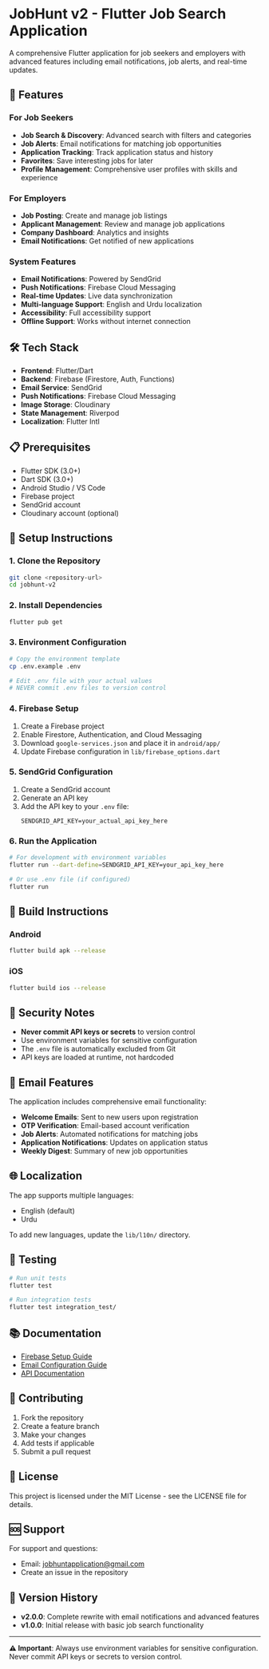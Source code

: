 # JobHunt v2 - Flutter Job Search Application

A comprehensive Flutter application for job seekers and employers with advanced features including email notifications, job alerts, and real-time updates.

## 🚀 Features

### For Job Seekers
- **Job Search & Discovery**: Advanced search with filters and categories
- **Job Alerts**: Email notifications for matching job opportunities
- **Application Tracking**: Track application status and history
- **Favorites**: Save interesting jobs for later
- **Profile Management**: Comprehensive user profiles with skills and experience

### For Employers
- **Job Posting**: Create and manage job listings
- **Applicant Management**: Review and manage job applications
- **Company Dashboard**: Analytics and insights
- **Email Notifications**: Get notified of new applications

### System Features
- **Email Notifications**: Powered by SendGrid
- **Push Notifications**: Firebase Cloud Messaging
- **Real-time Updates**: Live data synchronization
- **Multi-language Support**: English and Urdu localization
- **Accessibility**: Full accessibility support
- **Offline Support**: Works without internet connection

## 🛠️ Tech Stack

- **Frontend**: Flutter/Dart
- **Backend**: Firebase (Firestore, Auth, Functions)
- **Email Service**: SendGrid
- **Push Notifications**: Firebase Cloud Messaging
- **Image Storage**: Cloudinary
- **State Management**: Riverpod
- **Localization**: Flutter Intl

## 📋 Prerequisites

- Flutter SDK (3.0+)
- Dart SDK (3.0+)
- Android Studio / VS Code
- Firebase project
- SendGrid account
- Cloudinary account (optional)

## 🔧 Setup Instructions

### 1. Clone the Repository
```bash
git clone <repository-url>
cd jobhunt-v2
```

### 2. Install Dependencies
```bash
flutter pub get
```

### 3. Environment Configuration
```bash
# Copy the environment template
cp .env.example .env

# Edit .env file with your actual values
# NEVER commit .env files to version control
```

### 4. Firebase Setup
1. Create a Firebase project
2. Enable Firestore, Authentication, and Cloud Messaging
3. Download `google-services.json` and place it in `android/app/`
4. Update Firebase configuration in `lib/firebase_options.dart`

### 5. SendGrid Configuration
1. Create a SendGrid account
2. Generate an API key
3. Add the API key to your `.env` file:
   ```
   SENDGRID_API_KEY=your_actual_api_key_here
   ```

### 6. Run the Application
```bash
# For development with environment variables
flutter run --dart-define=SENDGRID_API_KEY=your_api_key_here

# Or use .env file (if configured)
flutter run
```

## 📱 Build Instructions

### Android
```bash
flutter build apk --release
```

### iOS
```bash
flutter build ios --release
```

## 🔐 Security Notes

- **Never commit API keys or secrets** to version control
- Use environment variables for sensitive configuration
- The `.env` file is automatically excluded from Git
- API keys are loaded at runtime, not hardcoded

## 📧 Email Features

The application includes comprehensive email functionality:

- **Welcome Emails**: Sent to new users upon registration
- **OTP Verification**: Email-based account verification
- **Job Alerts**: Automated notifications for matching jobs
- **Application Notifications**: Updates on application status
- **Weekly Digest**: Summary of new job opportunities

## 🌐 Localization

The app supports multiple languages:
- English (default)
- Urdu

To add new languages, update the `lib/l10n/` directory.

## 🧪 Testing

```bash
# Run unit tests
flutter test

# Run integration tests
flutter test integration_test/
```

## 📚 Documentation

- [Firebase Setup Guide](docs/firebase_setup.md)
- [Email Configuration Guide](SENDGRID_SETUP.md)
- [API Documentation](docs/api.md)

## 🤝 Contributing

1. Fork the repository
2. Create a feature branch
3. Make your changes
4. Add tests if applicable
5. Submit a pull request

## 📄 License

This project is licensed under the MIT License - see the LICENSE file for details.

## 🆘 Support

For support and questions:
- Email: jobhuntapplication@gmail.com
- Create an issue in the repository

## 🔄 Version History

- **v2.0.0**: Complete rewrite with email notifications and advanced features
- **v1.0.0**: Initial release with basic job search functionality

---

**⚠️ Important**: Always use environment variables for sensitive configuration. Never commit API keys or secrets to version control.
